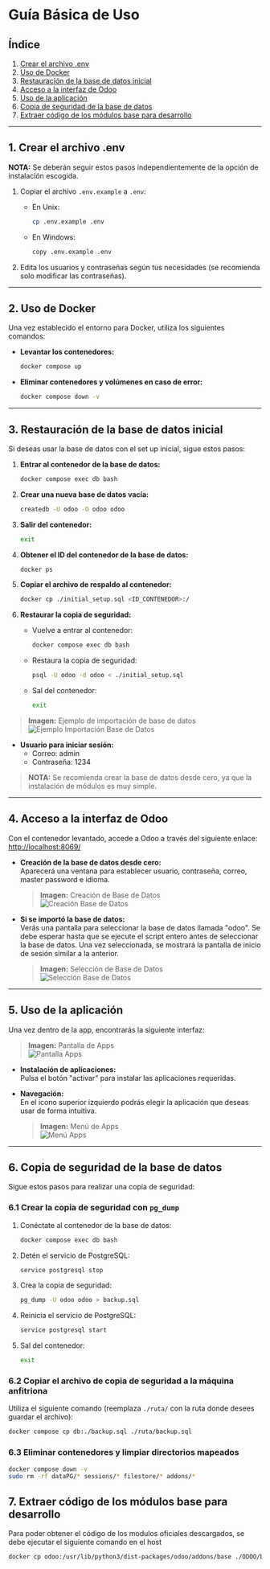 # Guía Básica de Uso

## Índice
1. [Crear el archivo .env](#1-crear-el-archivo-env)
2. [Uso de Docker](#2-uso-de-docker)
3. [Restauración de la base de datos inicial](#3-restauración-de-la-base-de-datos-inicial)
4. [Acceso a la interfaz de Odoo](#4-acceso-a-la-interfaz-de-odoo)
5. [Uso de la aplicación](#5-uso-de-la-aplicación)
6. [Copia de seguridad de la base de datos](#6-copia-de-seguridad-de-la-base-de-datos)
7. [Extraer código de los módulos base para desarrollo](#7-extraer-código-de-los-módulos-base-para-desarrollo)
---

## 1. Crear el archivo .env

**NOTA:** Se deberán seguir estos pasos independientemente de la opción de instalación escogida.

1. Copiar el archivo `.env.example` a `.env`:
   - En Unix:
     ```bash
     cp .env.example .env
     ```
   - En Windows:
     ```bash
     copy .env.example .env
     ```

2. Edita los usuarios y contraseñas según tus necesidades (se recomienda solo modificar las contraseñas).

---

## 2. Uso de Docker

Una vez establecido el entorno para Docker, utiliza los siguientes comandos:

- **Levantar los contenedores:**
  ```bash
  docker compose up
  ```

- **Eliminar contenedores y volúmenes en caso de error:**
  ```bash
  docker compose down -v
  ```

---

## 3. Restauración de la base de datos inicial

Si deseas usar la base de datos con el set up inicial, sigue estos pasos:

1. **Entrar al contenedor de la base de datos:**
   ```bash
   docker compose exec db bash
   ```

2. **Crear una nueva base de datos vacía:**
   ```bash
   createdb -U odoo -O odoo odoo
   ```

3. **Salir del contenedor:**
   ```bash
   exit
   ```

4. **Obtener el ID del contenedor de la base de datos:**
   ```bash
   docker ps
   ```

5. **Copiar el archivo de respaldo al contenedor:**
   ```bash
   docker cp ./initial_setup.sql <ID_CONTENEDOR>:/ 
   ```

6. **Restaurar la copia de seguridad:**
   - Vuelve a entrar al contenedor:
     ```bash
     docker compose exec db bash
     ```
   - Restaura la copia de seguridad:
     ```bash
     psql -U odoo -d odoo < ./initial_setup.sql
     ```
   - Sal del contenedor:
     ```bash
     exit
     ```

> **Imagen:** Ejemplo de importación de base de datos  
> ![Ejemplo Importación Base de Datos](ejemploImportacionDb.png)

- **Usuario para iniciar sesión:**
  - Correo: admin
  - Contraseña: 1234

> **NOTA:** Se recomienda crear la base de datos desde cero, ya que la instalación de módulos es muy simple.

---

## 4. Acceso a la interfaz de Odoo

Con el contenedor levantado, accede a Odoo a través del siguiente enlace:  
[http://localhost:8069/](http://localhost:8069/)

- **Creación de la base de datos desde cero:**  
  Aparecerá una ventana para establecer usuario, contraseña, correo, master password e idioma.  
  > **Imagen:** Creación de Base de Datos  
  > ![Creación Base de Datos](setUpDbOdoo.png)

- **Si se importó la base de datos:**  
  Verás una pantalla para seleccionar la base de datos llamada "odoo". Se debe esperar hasta que se ejecute el script entero antes de seleccionar la base de datos. Una vez seleccionada, se mostrará la pantalla de inicio de sesión similar a la anterior.  
  > **Imagen:** Selección de Base de Datos  
  > ![Selección Base de Datos](inicioSesion.png)

---

## 5. Uso de la aplicación

Una vez dentro de la app, encontrarás la siguiente interfaz:

> **Imagen:** Pantalla de Apps  
> ![Pantalla Apps](pantallaApps.png)

- **Instalación de aplicaciones:**  
  Pulsa el botón "activar" para instalar las aplicaciones requeridas.
  
- **Navegación:**  
  En el icono superior izquierdo podrás elegir la aplicación que deseas usar de forma intuitiva.  
  > **Imagen:** Menú de Apps  
  > ![Menú Apps](menuApps.png)

---

## 6. Copia de seguridad de la base de datos

Sigue estos pasos para realizar una copia de seguridad:

### 6.1 Crear la copia de seguridad con `pg_dump`

1. Conéctate al contenedor de la base de datos:
   ```bash
   docker compose exec db bash
   ```

2. Detén el servicio de PostgreSQL:
   ```bash
   service postgresql stop
   ```

3. Crea la copia de seguridad:
   ```bash
   pg_dump -U odoo odoo > backup.sql
   ```

4. Reinicia el servicio de PostgreSQL:
   ```bash
   service postgresql start
   ```

5. Sal del contenedor:
   ```bash
   exit
   ```

### 6.2 Copiar el archivo de copia de seguridad a la máquina anfitriona

Utiliza el siguiente comando (reemplaza `./ruta/` con la ruta donde desees guardar el archivo):
```bash
docker compose cp db:./backup.sql ./ruta/backup.sql
```

### 6.3 Eliminar contenedores y limpiar directorios mapeados

```bash
docker compose down -v
sudo rm -rf dataPG/* sessions/* filestore/* addons/*
```

## 7. Extraer código de los módulos base para desarrollo

Para poder obtener el código de los modulos oficiales descargados, se debe ejecutar el siguiente comando en el host

```bash
docker cp odoo:/usr/lib/python3/dist-packages/odoo/addons/base ./ODOO/base_mirror
```